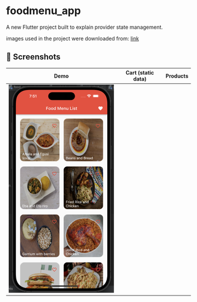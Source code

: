 # foodmenu_app

A new Flutter project built to explain provider state management. 

images used in the project were downloaded from:
<a href="https://www.istockphoto.com/search/2/image-film?phrase=african+food">link</a>

## 📸 Screenshots
| Demo | Cart (static data)                                      | Products |
|------|---------------------------------------------------------|-------|
| <img src="app_screenshots/screenshot1.png" width="300"> |






